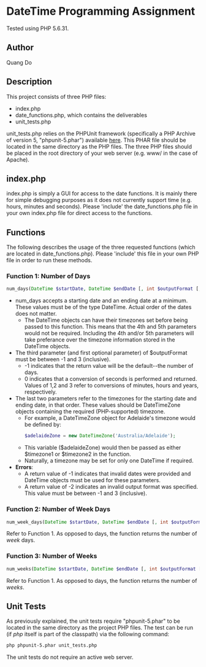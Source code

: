 # DateTime Programming Assignment
Tested using PHP 5.6.31.
## Author
Quang Do

## Description
This project consists of three PHP files:
* index.php 
* date_functions.php, which contains the deliverables
* unit_tests.php

unit_tests.php relies on the PHPUnit framework (specifically a PHP Archive of version 5, "phpunit-5.phar") available [here](https://phar.phpunit.de/phpunit-5.phar). This PHAR file should be located in the same directory as the PHP files. The three PHP files should be placed in the root directory of your web server (e.g. www/ in the case of Apache).

## index.php
index.php is simply a GUI for access to the date functions. It is mainly there for simple debugging purposes as it does not currently support time (e.g. hours, minutes and seconds). Please 'include' the date_functions.php file in your own index.php file for direct access to the functions.

## Functions
The following describes the usage of the three requested functions (which are located in date_functions.php). Please 'include' this file in your own PHP file in order to run these methods.

### Function 1: Number of Days
```php
num_days(DateTime $startDate, DateTime $endDate [, int $outputFormat [, DateTimeZone $timezone1 [, DateTimeZone timezone2]]])
```
* num_days accepts a starting date and an ending date at a minimum. These values must be of the type DateTime. Actual order of the dates does not matter.
  * The DateTime objects can have their timezones set before being passed to this function. This means that the 4th and 5th parameters would not be required. Including the 4th and/or 5th parameters will take preferance over the timezone information stored in the DateTime objects.
* The third parameter (and first optional parameter) of $outputFormat must be between -1 and 3 (inclusive).
  * -1 indicates that the return value will be the default--the number of days.
  * 0 indicates that a conversion of seconds is performed and returned. Values of 1,2 and 3 refer to conversions of minutes, hours and years, respectively.
* The last two parameters refer to the timezones for the starting date and ending date, in that order. These values should be DateTimeZone objects containing the required (PHP-supported) timezone.
  *  For example, a DateTimeZone object for Adelaide's timezone would be defined by:
        ```php
        $adelaideZone = new DateTimeZone('Australia/Adelaide');
        ```
  * This variable ($adelaideZone) would then be passed as either $timezone1 or $timezone2 in the function.
  * Naturally, a timezone may be set for only one DateTime if required.
* **Errors**:
  *  A return value of -1 indicates that invalid dates were provided and DateTime objects must be used for these parameters.
  *  A return value of -2 indicates an invalid output format was specified. This value must be between -1 and 3 (inclusive).
  
### Function 2: Number of Week Days
```php
num_week_days(DateTime $startDate, DateTime $endDate [, int $outputFormat [, DateTimeZone $timezone1 [, DateTimeZone timezone2]]])
```
Refer to Function 1. As opposed to days, the function returns the number of *week* days.

### Function 3: Number of Weeks
```php
num_weeks(DateTime $startDate, DateTime $endDate [, int $outputFormat [, DateTimeZone $timezone1 [, DateTimeZone timezone2]]])
```
Refer to Function 1. As opposed to days, the function returns the number of *weeks*.

## Unit Tests
As previously explained, the unit tests require "phpunit-5.phar" to be located in the same directory as the project PHP files. The test can be run (if *php* itself is part of the classpath) via the following command:
```bash
php phpunit-5.phar unit_tests.php
```
The unit tests do not require an active web server.
